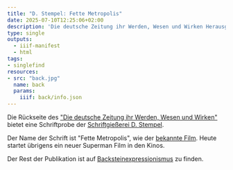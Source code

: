 ```yaml
---
title: "D. Stempel: Fette Metropolis"
date: 2025-07-10T12:25:06+02:00
description: 'Die deutsche Zeitung ihr Werden, Wesen und Wirken Herausgegeben vom Verein Deutscher Zeitungs-Verleger, Berlin, 1928. <a class="worldcat" href="http://www.worldcat.org/oclc/1284583115">&nbsp;</a>'
type: single
outputs:
  - iiif-manifest
  - html
tags:
- singlefind
resources:
- src: "back.jpg"
  name: back
  params:
    iiif: back/info.json
---
```


Die Rückseite des ["Die deutsche Zeitung ihr Werden, Wesen und Wirken"](https://backsteinexpressionismus.projektemacher.org/post/fuehrer-durch-magdeburg) bietet eine Schriftprobe der [Schriftgießerei D. Stempel](https://de.wikipedia.org/wiki/D._Stempel).<!--more-->

Der Name der Schrift ist "Fette Metropolis", wie der [bekannte Film](https://en.wikipedia.org/wiki/Metropolis_(1927_film)). Heute startet übrigens ein neuer Superman Film in den Kinos.

Der Rest der Publikation ist auf [Backsteinexpressionismus](https://backsteinexpressionismus.projektemacher.org/post/die-deutsche-zeitung) zu finden.

